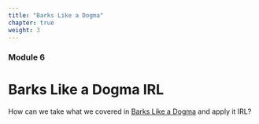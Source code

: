 ```yaml
---
title: "Barks Like a Dogma"
chapter: true
weight: 3
---
```

### Module 6
# Barks Like a Dogma IRL

How can we take what we covered in [Barks Like a Dogma](https://barkslikeadogma.course.sjmd.space) and apply it IRL?
